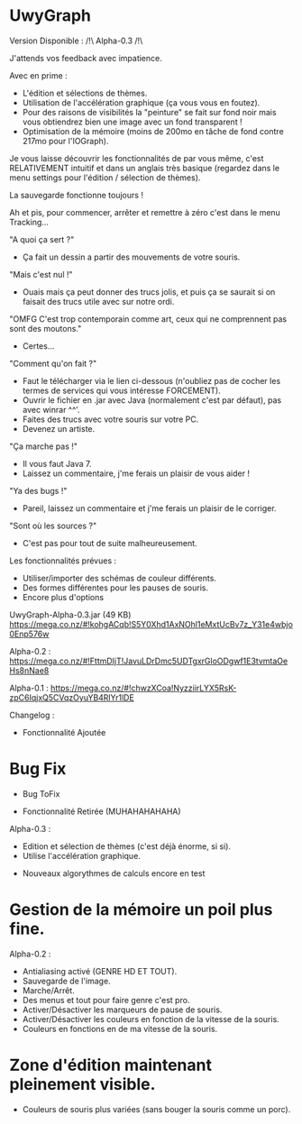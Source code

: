 UwyGraph
========
Version Disponible : /!\ Alpha-0.3 /!\

J'attends vos feedback avec impatience.

Avec en prime : 
- L'édition et sélections de thèmes.
- Utilisation de l'accélération graphique (ça vous vous en foutez).
- Pour des raisons de visibilités la "peinture" se fait sur fond noir mais vous obtiendrez bien une image avec un fond transparent !
- Optimisation de la mémoire (moins de 200mo en tâche de fond contre 217mo pour l'IOGraph).

Je vous laisse découvrir les fonctionnalités de par vous même, c'est RELATIVEMENT intuitif et dans un anglais très basique (regardez dans le menu settings pour l'édition / sélection de thèmes).

La sauvegarde fonctionne toujours !

Ah et pis, pour commencer, arrêter et remettre à zéro c'est dans le menu Tracking...

"A quoi ça sert ?"
 - Ça fait un dessin a partir des mouvements de votre souris.

"Mais c'est nul !"
 - Ouais mais ça peut donner des trucs jolis, et puis ça se saurait si on faisait des trucs utile avec sur notre ordi.

"OMFG C'est trop contemporain comme art, ceux qui ne comprennent pas sont des moutons."
 - Certes...

"Comment qu'on fait ?"
 - Faut le télécharger via le lien ci-dessous (n'oubliez pas de cocher les termes de services qui vous intéresse FORCEMENT). 
 - Ouvrir le fichier en .jar avec Java (normalement c'est par défaut), pas avec winrar ^^'.
 - Faites des trucs avec votre souris sur votre PC. 
 - Devenez un artiste.

"Ça marche pas !"
 - Il vous faut Java 7.
 - Laissez un commentaire, j'me ferais un plaisir de vous aider !

"Ya des bugs !"
 - Pareil, laissez un commentaire et j'me ferais un plaisir de le corriger.

"Sont où les sources ?"
 - C'est pas pour tout de suite malheureusement.

Les fonctionnalités prévues : 
 - Utiliser/importer des schémas de couleur différents.
 - Des formes différentes pour les pauses de souris.
 - Encore plus d'options

UwyGraph-Alpha-0.3.jar (49 KB)
https://mega.co.nz/#!kohgACqb!S5Y0Xhd1AxNOhl1eMxtUcBv7z_Y31e4wbjo0Enp576w

Alpha-0.2 :
https://mega.co.nz/#!FttmDIjT!JavuLDrDmc5UDTgxrGloODgwf1E3tvmtaOeHs8nNae8

Alpha-0.1 :
https://mega.co.nz/#!chwzXCoa!NyzziirLYX5RsK-zpC6IqjxQ5CVqzOyuYB4RlYr1lDE

Changelog :
 + Fonctionnalité Ajoutée
 # Bug Fix
 * Bug ToFix
 - Fonctionnalité Retirée (MUHAHAHAHAHA)

Alpha-0.3 :
 + Edition et sélection de thèmes (c'est déjà énorme, si si).
 + Utilise l'accélération graphique.
 * Nouveaux algorythmes de calculs encore en test
 # Gestion de la mémoire un poil plus fine.

Alpha-0.2 :
 + Antialiasing activé (GENRE HD ET TOUT).
 + Sauvegarde de l'image.
 + Marche/Arrêt.
 + Des menus et tout pour faire genre c'est pro.
 + Activer/Désactiver les marqueurs de pause de souris.
 + Activer/Désactiver les couleurs en fonction de la vitesse de la souris.
 + Couleurs en fonctions en de ma vitesse de la souris.
 # Zone d'édition maintenant pleinement visible.
 * Couleurs de souris plus variées (sans bouger la souris comme un porc).
